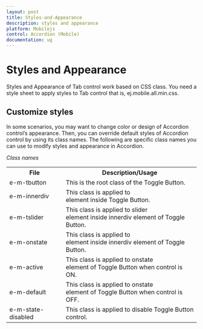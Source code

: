 ```yaml
---
layout: post
title: Styles-and-Appearance
description: styles and appearance
platform: Mobilejs
control: Accordion (Mobile)
documentation: ug
---
```


# Styles and Appearance

Styles and Appearance of Tab control work based on CSS class. You need a style sheet to apply styles to Tab control that is, ej.mobile.all.min.css.


## Customize styles

In some scenarios, you may want to change color or design of Accordion control’s appearance. Then, you can override default styles of Accordion control by using its class names. The following are specific class names you can use to modify styles and appearance in Accordion.

_Class names_

<table>
<tr>
<th>
File</th><th>
Description/Usage </th></tr>
<tr>
<td>
e-m-tbutton                                        </td><td>
This is the root class of the Toggle Button.</td></tr>
<tr>
<td>
e-m-innerdiv</td><td>
This class is applied to <div> element inside Toggle Button.</td></tr>
<tr>
<td>
e-m-tslider                        </td><td>
This class is applied to slider <div> element inside innerdiv element of Toggle Button.   </td></tr>
<tr>
<td>
e-m-onstate                      </td><td>
This class is applied to <div> element inside innerdiv element of Toggle Button.</td></tr>
<tr>
<td>
e-m-active                                 </td><td>
This class is applied to onstate <div> element of Toggle Button when control is ON. </td></tr>
<tr>
<td>
e-m-default                       </td><td>
This class is applied to onstate <div> element of Toggle Button when control is OFF.</td></tr>
<tr>
<td>
e-m-state-disabled               </td><td>
This class is applied to disable Toggle Button control.</td></tr>

</table>




